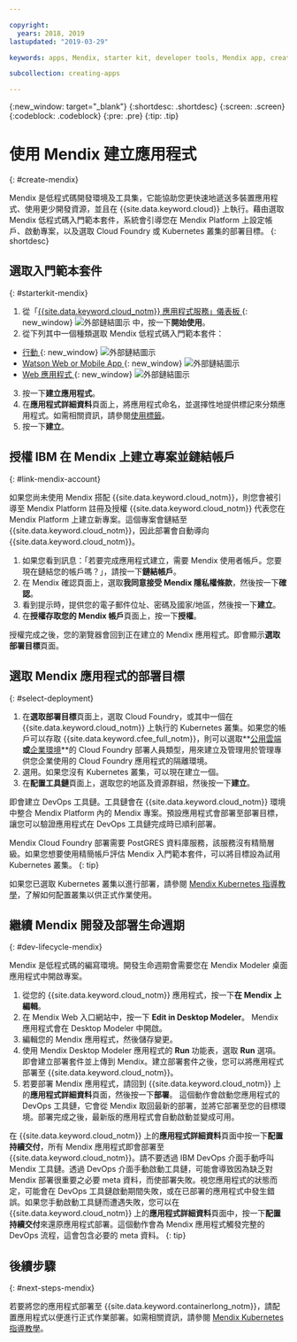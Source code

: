 ```yaml
---

copyright:
  years: 2018, 2019
lastupdated: "2019-03-29"

keywords: apps, Mendix, starter kit, developer tools, Mendix app, create mendix app

subcollection: creating-apps

---
```


{:new_window: target="_blank"}
{:shortdesc: .shortdesc}
{:screen: .screen}
{:codeblock: .codeblock}
{:pre: .pre}
{:tip: .tip}

# 使用 Mendix 建立應用程式
{: #create-mendix}

Mendix 是低程式碼開發環境及工具集，它能協助您更快速地遞送多裝置應用程式、使用更少開發資源，並且在 {{site.data.keyword.cloud}} 上執行。藉由選取 Mendix 低程式碼入門範本套件，系統會引導您在 Mendix Platform 上設定帳戶、啟動專案，以及選取 Cloud Foundry 或 Kubernetes 叢集的部署目標。
{: shortdesc}

## 選取入門範本套件
{: #starterkit-mendix}

1. 從「[{{site.data.keyword.cloud_notm}} 應用程式服務」儀表板 ](https://{DomainName}/developer/appservice/dashboard){: new_window} ![外部鏈結圖示](../../icons/launch-glyph.svg "外部鏈結圖示") 中，按一下**開始使用**。
2. 從下列其中一個種類選取 Mendix 低程式碼入門範本套件：
  * [行動 ](https://{DomainName}/developer/appservice/starter-kits/mendix-mobile-app){: new_window} ![外部鏈結圖示](../../icons/launch-glyph.svg "外部鏈結圖示")
  * [Watson Web or Mobile App ](https://{DomainName}/developer/appservice/starter-kits/mendix-web-or-mobile-app-with-watson){: new_window} ![外部鏈結圖示](../../icons/launch-glyph.svg "外部鏈結圖示")
  * [Web 應用程式 ](https://{DomainName}/developer/appservice/starter-kits/mendix-web-app){: new_window} ![外部鏈結圖示](../../icons/launch-glyph.svg "外部鏈結圖示")
3. 按一下**建立應用程式**。
4. 在**應用程式詳細資料**頁面上，將應用程式命名，並選擇性地提供標記來分類應用程式。如需相關資訊，請參閱[使用標籤](/docs/resources?topic=resources-tag)。
5. 按一下**建立**。


## 授權 IBM 在 Mendix 上建立專案並鏈結帳戶
{: #link-mendix-account}

如果您尚未使用 Mendix 搭配 {{site.data.keyword.cloud_notm}}，則您會被引導至 Mendix Platform 註冊及授權 {{site.data.keyword.cloud_notm}} 代表您在 Mendix Platform 上建立新專案。這個專案會鏈結至 {{site.data.keyword.cloud_notm}}，因此部署會自動導向 {{site.data.keyword.cloud_notm}}。

1. 如果您看到訊息：「若要完成應用程式建立，需要 Mendix 使用者帳戶。您要現在鏈結您的帳戶嗎？」，請按一下**鏈結帳戶**。
2. 在 Mendix 確認頁面上，選取**我同意接受 Mendix 隱私權條款**，然後按一下**確認**。
3. 看到提示時，提供您的電子郵件位址、密碼及國家/地區，然後按一下**建立**。
4. 在**授權存取您的 Mendix 帳戶**頁面上，按一下**授權**。

授權完成之後，您的瀏覽器會回到正在建立的 Mendix 應用程式。即會顯示**選取部署目標**頁面。

## 選取 Mendix 應用程式的部署目標
{: #select-deployment}

1. 在**選取部署目標**頁面上，選取 Cloud Foundry，或其中一個在 {{site.data.keyword.cloud_notm}} 上執行的 Kubernetes 叢集。如果您的帳戶可以存取 {{site.data.keyword.cfee_full_notm}}，則可以選取**[公用雲端](/docs/cloud-foundry-public?topic=cloud-foundry-public-about-cf)**或**[企業環境](/docs/cloud-foundry-public?topic=cloud-foundry-public-cfee)**的 Cloud Foundry 部署人員類型，用來建立及管理用於管理專供您企業使用的 Cloud Foundry 應用程式的隔離環境。
2. 選用。如果您沒有 Kubernetes 叢集，可以現在建立一個。
3. 在**配置工具鏈**頁面上，選取您的地區及資源群組，然後按一下**建立**。

即會建立 DevOps 工具鏈。工具鏈會在 {{site.data.keyword.cloud_notm}} 環境中整合 Mendix Platform 內的 Mendix 專案。預設應用程式會部署至部署目標，讓您可以驗證應用程式在 DevOps 工具鏈完成時已順利部署。

Mendix Cloud Foundry 部署需要 PostGRES 資料庫服務，該服務沒有精簡層級。如果您想要使用精簡帳戶評估 Mendix 入門範本套件，可以將目標設為試用 Kubernetes 叢集。
{: tip}

如果您已選取 Kubernetes 叢集以進行部署，請參閱 [Mendix Kubernetes 指導教學](/docs/apps/tutorials?topic=creating-apps-deploy-mendix-kube)，了解如何配置叢集以供正式作業使用。


## 繼續 Mendix 開發及部署生命週期
{: #dev-lifecycle-mendix}

Mendix 是低程式碼的編寫環境。開發生命週期會需要您在 Mendix Modeler 桌面應用程式中開啟專案。

1. 從您的 {{site.data.keyword.cloud_notm}} 應用程式，按一下**在 Mendix 上編輯**。
2. 在 Mendix Web 入口網站中，按一下 **Edit in Desktop Modeler**。
  Mendix 應用程式會在 Desktop Modeler 中開啟。
3. 編輯您的 Mendix 應用程式，然後儲存變更。
4. 使用 Mendix Desktop Modeler 應用程式的 **Run** 功能表，選取 **Run** 選項。
  即會建立部署套件並上傳到 Mendix。建立部署套件之後，您可以將應用程式部署至 {{site.data.keyword.cloud_notm}}。
5. 若要部署 Mendix 應用程式，請回到 {{site.data.keyword.cloud_notm}} 上的**應用程式詳細資料**頁面，然後按一下**部署**。
  這個動作會啟動您應用程式的 DevOps 工具鏈，它會從 Mendix 取回最新的部署，並將它部署至您的目標環境。部署完成之後，最新版的應用程式會自動啟動並變成可用。

在 {{site.data.keyword.cloud_notm}} 上的**應用程式詳細資料**頁面中按一下**配置持續交付**，所有 Mendix 應用程式即會部署至 {{site.data.keyword.cloud_notm}}。請不要透過 IBM DevOps 介面手動呼叫 Mendix 工具鏈。透過 DevOps 介面手動啟動工具鏈，可能會導致因為缺乏對 Mendix 部署很重要之必要 meta 資料，而使部署失敗。視您應用程式的狀態而定，可能會在 DevOps 工具鏈啟動期間失敗，或在已部署的應用程式中發生錯誤。如果您手動啟動工具鏈而遭遇失敗，您可以在 {{site.data.keyword.cloud_notm}} 上的**應用程式詳細資料**頁面中，按一下**配置持續交付**來還原應用程式部署。這個動作會為 Mendix 應用程式觸發完整的 DevOps 流程，這會包含必要的 meta 資料。
{: tip}

## 後續步驟 
{: #next-steps-mendix}

若要將您的應用程式部署至 {{site.data.keyword.containerlong_notm}}，請配置應用程式以便進行正式作業部署。如需相關資訊，請參閱 [Mendix Kubernetes 指導教學](/docs/apps/tutorials?topic=creating-apps-deploy-mendix-kube)。 
